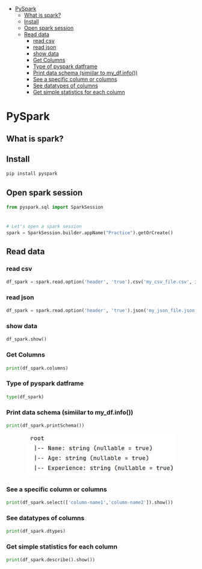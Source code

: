 <!--ts-->
   * [PySpark](#pyspark)
      * [What is spark?](#what-is-spark)
      * [Install](#install)
      * [Open spark session](#open-spark-session)
      * [Read data](#read-data)
         * [read csv](#read-csv)
         * [read json](#read-json)
         * [show data](#show-data)
         * [Get Columns](#get-columns)
         * [Type of pyspark datframe](#type-of-pyspark-datframe)
         * [Print data schema (simiilar to my_df.info())](#print-data-schema-simiilar-to-my_dfinfo)
         * [See a specific column or columns](#see-a-specific-column-or-columns)
         * [See datatypes of columns](#see-datatypes-of-columns)
         * [Get simple statistics for each column](#get-simple-statistics-for-each-column)

<!-- Added by: gil_diy, at: Sun 06 Mar 2022 11:48:54 IST -->

<!--te-->

# PySpark

## What is spark?

## Install 

```bash
pip install pyspark
```

## Open spark session

```python
from pyspark.sql import SparkSession


# Let's open a spark session
spark = SparkSession.builder.appName("Practice").getOrCreate()
```

## Read data
### read csv

```python
df_spark = spark.read.option('header', 'true').csv('my_csv_file.csv', infer)
```

### read json

```python
df_spark = spark.read.option('header', 'true').json('my_json_file.json')
```

### show data

```python
df_spark.show()
```


### Get Columns

```python
print(df_spark.columns)
```

### Type of pyspark datframe

```python
type(df_spark)
```
### Print data schema (simiilar to my_df.info())

```python
print(df_spark.printSchema())
```

<p align="center">
  <img width="400" src="images/spark/schema.jpg" title="Look into the image">
</p>

### See a specific column or columns

```python
print(df_spark.select(['column-name1','column-name2']).show())
``` 

### See datatypes of columns

```python
print(df_spark.dtypes)
```

### Get simple statistics for each column

```python
print(df_spark.describe().show())
```